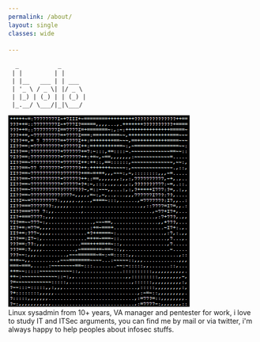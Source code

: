 ```yaml
---
permalink: /about/
layout: single
classes: wide

--- 
```

```ascii
  _           _        
 | |         | |       
 | |__   ___ | | ___   
 | '_ \ / _ \| |/ _ \  
 | |_) | (_) | | (_) | 
 |_.__/ \___/|_|\___/  
```
![](/assets/images/profile.png)<br>
 Linux sysadmin from 10+ years, VA manager and pentester for work, i love to study IT and ITSec arguments, you can find me by mail or via twitter, i'm always happy to help peoples about infosec stuffs.
